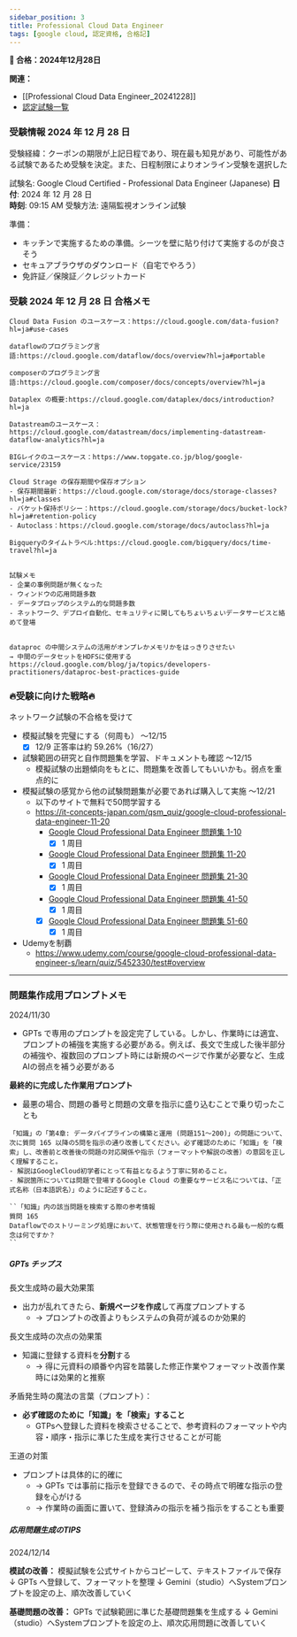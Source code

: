 ```yaml
---
sidebar_position: 3
title: Professional Cloud Data Engineer
tags: [google cloud, 認定資格, 合格記]
---
```


**🌸 合格：2024年12月28日** 

**関連：**
- [[Professional Cloud Data Engineer_20241228]]
- [認定試験一覧](https://cloud.google.com/blog/topics/training-certifications/which-google-cloud-certification-exam-should-you-take?hl=en)


### 受験情報 2024 年 12 月 28 日
受験経緯：クーポンの期限が上記日程であり、現在最も知見があり、可能性がある試験であるため受験を決定。また、日程制限によりオンライン受験を選択した

試験名: Google Cloud Certified - Professional Data Engineer (Japanese)
**日付**: 2024 年 12 月 28 日  
**時刻**: 09:15 AM
受験方法: 遠隔監視オンライン試験

準備：
- キッチンで実施するための準備。シーツを壁に貼り付けて実施するのが良さそう
- セキュアブラウザのダウンロード（自宅でやろう）
- 免許証／保険証／クレジットカード


### 受験 2024 年 12 月 28 日 合格メモ
```
Cloud Data Fusion のユースケース：https://cloud.google.com/data-fusion?hl=ja#use-cases

dataflowのプログラミング言語:https://cloud.google.com/dataflow/docs/overview?hl=ja#portable

composerのプログラミング言語:https://cloud.google.com/composer/docs/concepts/overview?hl=ja

Dataplex の概要:https://cloud.google.com/dataplex/docs/introduction?hl=ja

Datastreamのユースケース：https://cloud.google.com/datastream/docs/implementing-datastream-dataflow-analytics?hl=ja

BIGレイクのユースケース：https://www.topgate.co.jp/blog/google-service/23159

Cloud Strage の保存期間や保存オプション
- 保存期間最新：https://cloud.google.com/storage/docs/storage-classes?hl=ja#classes
- バケット保持ポリシー：https://cloud.google.com/storage/docs/bucket-lock?hl=ja#retention-policy
- Autoclass：https://cloud.google.com/storage/docs/autoclass?hl=ja

Bigqueryのタイムトラベル:https://cloud.google.com/bigquery/docs/time-travel?hl=ja


試験メモ
- 企業の事例問題が無くなった
- ウィンドウの応用問題多数
- データプロップのシステム的な問題多数
- ネットワーク、デプロイ自動化、セキュリティに関してもちょいちょいデータサービスと絡めて登場


dataproc の中間システムの活用がオンプレかメモリかをはっきりさせたい
→ 中間のデータセットをHDFSに使用する
https://cloud.google.com/blog/ja/topics/developers-practitioners/dataproc-best-practices-guide
```

### 🔥受験に向けた戦略🔥

ネットワーク試験の不合格を受けて
- 模擬試験を完璧にする（何周も） 〜12/15 
	- [x] 12/9 正答率は約 59.26%（16/27） 

- 試験範囲の研究と自作問題集を学習、ドキュメントも確認 〜12/15
	- 模擬試験の出題傾向をもとに、問題集を改善してもいいかも。弱点を重点的に
- 模擬試験の感覚から他の試験問題集が必要であれば購入して実施 〜12/21
	- 以下のサイトで無料で50問学習する 
	- https://it-concepts-japan.com/qsm_quiz/google-cloud-professional-data-engineer-11-20
		- [Google Cloud Professional Data Engineer 問題集 1-10](https://it-concepts-japan.com/qsm_quiz/google-cloud-professional-data-engineer-1-10)
			- [x] 1 周目
		- [Google Cloud Professional Data Engineer 問題集 11-20](https://it-concepts-japan.com/qsm_quiz/google-cloud-professional-data-engineer-11-20)
			- [x] 1 周目
		-  [Google Cloud Professional Data Engineer 問題集 21-30](https://it-concepts-japan.com/qsm_quiz/google-cloud-professional-data-engineer-21-30)
			- [x] 1 周目
		- [Google Cloud Professional Data Engineer 問題集 41-50](https://it-concepts-japan.com/qsm_quiz/google-cloud-professional-data-engineer-41-50)
			- [x] 1 周目
		- [x] [Google Cloud Professional Data Engineer 問題集 51-60](https://it-concepts-japan.com/qsm_quiz/google-cloud-professional-data-engineer-51-60)
			- [x] 1 周目
- Udemyを制覇
	- https://www.udemy.com/course/google-cloud-professional-data-engineer-s/learn/quiz/5452330/test#overview

---

### 問題集作成用プロンプトメモ

2024/11/30
- GPTs で専用のプロンプトを設定完了している。しかし、作業時には適宜、プロンプトの補強を実施する必要がある。例えば、長文で生成した後半部分の補強や、複数回のプロンプト時には新規のページで作業が必要など、生成AIの弱点を補う必要がある

**最終的に完成した作業用プロンプト**
- 最悪の場合、問題の番号と問題の文章を指示に盛り込むことで乗り切ったことも
```
「知識」の「第4章: データパイプラインの構築と運用 (問題151～200)」の問題について、
次に質問 165 以降の5問を指示の通り改善してください。必ず確認のために「知識」を「検索」し、改善前と改善後の問題の対応関係や指示（フォーマットや解説の改善）の意図を正しく理解すること。
- 解説はGoogleCloud初学者にとって有益となるよう丁寧に努めること。
- 解説箇所については問題で登場するGoogle Cloud の重要なサービス名については、「正式名称（日本語訳名）」のように記述すること。

``「知識」内の該当問題を検索する際の参考情報
質問 165
Dataflowでのストリーミング処理において、状態管理を行う際に使用される最も一般的な概念は何ですか？
``
```

##### GPTs チップス

長文生成時の最大効果策
- 出力が乱れてきたら、**新規ページを作成**して再度プロンプトする
	- → プロンプトの改善よりもシステムの負荷が減るのか効果的

長文生成時の次点の効果策
- 知識に登録する資料を**分割**する
	- → 得に元資料の順番や内容を踏襲した修正作業やフォーマット改善作業時には効果的と推察

矛盾発生時の魔法の言葉（プロンプト）：
- **必ず確認のために「知識」を「検索」すること**
	- GTPsへ登録した資料を検索させることで、参考資料のフォーマットや内容・順序・指示に準じた生成を実行させることが可能

王道の対策
- プロンプトは具体的に的確に
	- → GPTs では事前に指示を登録できるので、その時点で明確な指示の登録を心がける
	- → 作業時の画面に置いて、登録済みの指示を補う指示をすることも重要



##### 応用問題生成のTIPS

2024/12/14 

**模試の改善：**
模擬試験を公式サイトからコピーして、テキストファイルで保存
↓
GPTs へ登録して、フォーマットを整理
↓
Gemini（studio）へSystemプロンプトを設定の上、順次改善していく

**基礎問題の改善：**
GPTs で試験範囲に準じた基礎問題集を生成する
↓
Gemini（studio）へSystemプロンプトを設定の上、順次応用問題に改善していく